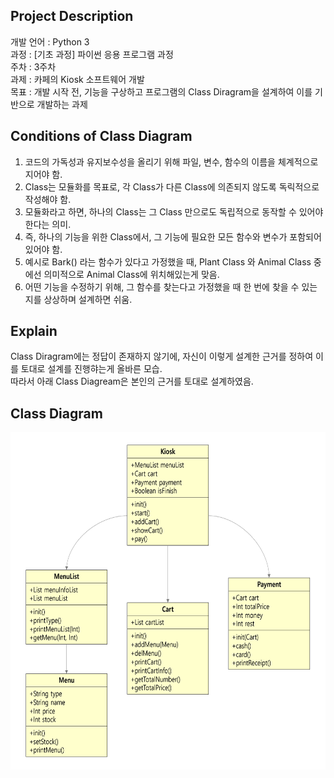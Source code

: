 ## Project Description

개발 언어 : Python 3  
과정 : [기초 과정] 파이썬 응용 프로그램 과정  
주차 : 3주차  
과제 : 카페의 Kiosk 소프트웨어 개발  
목표 : 개발 시작 전, 기능을 구상하고 프로그램의 Class Diragram을 설계하여 이를 기반으로 개발하는 과제

## Conditions of Class Diagram

1. 코드의 가독성과 유지보수성을 올리기 위해 파일, 변수, 함수의 이름을 체계적으로 지어야 함.
2. Class는 모듈화를 목표로, 각 Class가 다른 Class에 의존되지 않도록 독릭적으로 작성해야 함.
3. 모듈화라고 하면, 하나의 Class는 그 Class 만으로도 독립적으로 동작할 수 있어야한다는 의미.
4. 즉, 하나의 기능을 위한 Class에서, 그 기능에 필요한 모든 함수와 변수가 포함되어 있어야 함.
5. 예시로 Bark() 라는 함수가 있다고 가정했을 때, Plant Class 와 Animal Class 중에선 의미적으로 Animal Class에 위치해있는게 맞음.
6. 어떤 기능을 수정하기 위해, 그 함수를 찾는다고 가정했을 때 한 번에 찾을 수 있는지를 상상하며 설계하면 쉬움.

## Explain

Class Diragram에는 정답이 존재하지 않기에, 자신이 이렇게 설계한 근거를 정하여 이를 토대로 설계를 진행햐는게 올바른 모습.  
따라서 아래 Class Diagream은 본인의 근거를 토대로 설계하였음.  

## Class Diagram

<p align="center"><img src="cd.png" width="617" height="540"></p>
